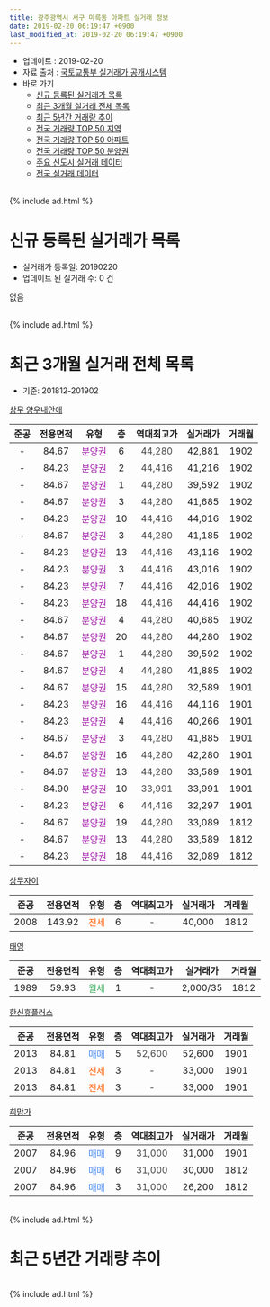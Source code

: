 ```yaml
---
title: 광주광역시 서구 마륵동 아파트 실거래 정보
date: 2019-02-20 06:19:47 +0900
last_modified_at: 2019-02-20 06:19:47 +0900
---
```


* 업데이트 : 2019-02-20
* 자료 출처 : [국토교통부 실거래가 공개시스템](http://rt.molit.go.kr)
* 바로 가기
    * [신규 등록된 실거래가 목록](#신규-등록된-실거래가-목록)
    * [최근 3개월 실거래 전체 목록](#최근-3개월-실거래-전체-목록)
    * [최근 5년간 거래량 추이](#최근-5년간-거래량-추이)
    * [전국 거래량 TOP 50 지역](https://inasie.github.io/apt-trade-info/최근-3개월-전국에서-가장-거래가-많이-발생한-지역)
    * [전국 거래량 TOP 50 아파트](https://inasie.github.io/apt-trade-info/최근-3개월-전국에서-가장-거래가-많이-발생한-아파트)
    * [전국 거래량 TOP 50 분양권](https://inasie.github.io/apt-trade-info/최근-3개월-전국에서-가장-거래가-많이-발생한-분양권)
    * [주요 신도시 실거래 데이터](https://inasie.github.io/apt-trade-info/주요-신도시)
    * [전국 실거래 데이터](https://inasie.github.io/apt-trade-info/전국)
<br>
{% include ad.html %}
<br>

# 신규 등록된 실거래가 목록
* 실거래가 등록일: 20190220
* 업데이트 된 실거래 수: 0 건

없음

<br>
{% include ad.html %}
<br>

# 최근 3개월 실거래 전체 목록
* 기준: 201812-201902


[상무 양우내안애](https://search.naver.com/search.naver?query=%EA%B4%91%EC%A3%BC%EA%B4%91%EC%97%AD%EC%8B%9C+%EC%84%9C%EA%B5%AC+%EB%A7%88%EB%A5%B5%EB%8F%99+%EC%83%81%EB%AC%B4+%EC%96%91%EC%9A%B0%EB%82%B4%EC%95%88%EC%95%A0)

|준공|전용면적|유형|층|역대최고가|실거래가|거래월|
|:---:|:---:|:---:|:---:|:---:|:---:|:---:|
|-|84.67|<span style="color:#9C11A5">분양권</span>|6|<span style="color:#444444">44,280</span>|42,881|1902|
|-|84.23|<span style="color:#9C11A5">분양권</span>|2|<span style="color:#444444">44,416</span>|41,216|1902|
|-|84.67|<span style="color:#9C11A5">분양권</span>|1|<span style="color:#444444">44,280</span>|39,592|1902|
|-|84.67|<span style="color:#9C11A5">분양권</span>|3|<span style="color:#444444">44,280</span>|41,685|1902|
|-|84.23|<span style="color:#9C11A5">분양권</span>|10|<span style="color:#444444">44,416</span>|44,016|1902|
|-|84.67|<span style="color:#9C11A5">분양권</span>|3|<span style="color:#444444">44,280</span>|41,185|1902|
|-|84.23|<span style="color:#9C11A5">분양권</span>|13|<span style="color:#444444">44,416</span>|43,116|1902|
|-|84.23|<span style="color:#9C11A5">분양권</span>|3|<span style="color:#444444">44,416</span>|43,016|1902|
|-|84.23|<span style="color:#9C11A5">분양권</span>|7|<span style="color:#444444">44,416</span>|42,016|1902|
|-|84.23|<span style="color:#9C11A5">분양권</span>|18|<span style="color:#444444">44,416</span>|44,416|1902|
|-|84.67|<span style="color:#9C11A5">분양권</span>|4|<span style="color:#444444">44,280</span>|40,685|1902|
|-|84.67|<span style="color:#9C11A5">분양권</span>|20|<span style="color:#444444">44,280</span>|44,280|1902|
|-|84.67|<span style="color:#9C11A5">분양권</span>|1|<span style="color:#444444">44,280</span>|39,592|1902|
|-|84.67|<span style="color:#9C11A5">분양권</span>|4|<span style="color:#444444">44,280</span>|41,885|1902|
|-|84.67|<span style="color:#9C11A5">분양권</span>|15|<span style="color:#444444">44,280</span>|32,589|1901|
|-|84.23|<span style="color:#9C11A5">분양권</span>|16|<span style="color:#444444">44,416</span>|44,116|1901|
|-|84.23|<span style="color:#9C11A5">분양권</span>|4|<span style="color:#444444">44,416</span>|40,266|1901|
|-|84.67|<span style="color:#9C11A5">분양권</span>|3|<span style="color:#444444">44,280</span>|41,885|1901|
|-|84.67|<span style="color:#9C11A5">분양권</span>|16|<span style="color:#444444">44,280</span>|42,280|1901|
|-|84.67|<span style="color:#9C11A5">분양권</span>|13|<span style="color:#444444">44,280</span>|33,589|1901|
|-|84.90|<span style="color:#9C11A5">분양권</span>|10|<span style="color:#444444">33,991</span>|33,991|1901|
|-|84.23|<span style="color:#9C11A5">분양권</span>|6|<span style="color:#444444">44,416</span>|32,297|1901|
|-|84.67|<span style="color:#9C11A5">분양권</span>|19|<span style="color:#444444">44,280</span>|33,089|1812|
|-|84.67|<span style="color:#9C11A5">분양권</span>|13|<span style="color:#444444">44,280</span>|33,589|1812|
|-|84.23|<span style="color:#9C11A5">분양권</span>|18|<span style="color:#444444">44,416</span>|32,089|1812|

[상무자이](https://search.naver.com/search.naver?query=%EA%B4%91%EC%A3%BC%EA%B4%91%EC%97%AD%EC%8B%9C+%EC%84%9C%EA%B5%AC+%EB%A7%88%EB%A5%B5%EB%8F%99+%EC%83%81%EB%AC%B4%EC%9E%90%EC%9D%B4)

|준공|전용면적|유형|층|역대최고가|실거래가|거래월|
|:---:|:---:|:---:|:---:|:---:|:---:|:---:|
|2008|143.92|<span style="color:#ff5a00">전세</span>|6|<span style="color:#444444">-</span>|40,000|1812|

[태영](https://search.naver.com/search.naver?query=%EA%B4%91%EC%A3%BC%EA%B4%91%EC%97%AD%EC%8B%9C+%EC%84%9C%EA%B5%AC+%EB%A7%88%EB%A5%B5%EB%8F%99+%ED%83%9C%EC%98%81)

|준공|전용면적|유형|층|역대최고가|실거래가|거래월|
|:---:|:---:|:---:|:---:|:---:|:---:|:---:|
|1989|59.93|<span style="color:#34a853">월세</span>|1|<span style="color:#444444">-</span>|2,000/35|1812|

[한신휴플러스](https://search.naver.com/search.naver?query=%EA%B4%91%EC%A3%BC%EA%B4%91%EC%97%AD%EC%8B%9C+%EC%84%9C%EA%B5%AC+%EB%A7%88%EB%A5%B5%EB%8F%99+%ED%95%9C%EC%8B%A0%ED%9C%B4%ED%94%8C%EB%9F%AC%EC%8A%A4)

|준공|전용면적|유형|층|역대최고가|실거래가|거래월|
|:---:|:---:|:---:|:---:|:---:|:---:|:---:|
|2013|84.81|<span style="color:#4285f3">매매</span>|5|<span style="color:#444444">52,600</span>|52,600|1901|
|2013|84.81|<span style="color:#ff5a00">전세</span>|3|<span style="color:#444444">-</span>|33,000|1901|
|2013|84.81|<span style="color:#ff5a00">전세</span>|3|<span style="color:#444444">-</span>|33,000|1901|

[희망가](https://search.naver.com/search.naver?query=%EA%B4%91%EC%A3%BC%EA%B4%91%EC%97%AD%EC%8B%9C+%EC%84%9C%EA%B5%AC+%EB%A7%88%EB%A5%B5%EB%8F%99+%ED%9D%AC%EB%A7%9D%EA%B0%80)

|준공|전용면적|유형|층|역대최고가|실거래가|거래월|
|:---:|:---:|:---:|:---:|:---:|:---:|:---:|
|2007|84.96|<span style="color:#4285f3">매매</span>|9|<span style="color:#444444">31,000</span>|31,000|1901|
|2007|84.96|<span style="color:#4285f3">매매</span>|6|<span style="color:#444444">31,000</span>|30,000|1812|
|2007|84.96|<span style="color:#4285f3">매매</span>|3|<span style="color:#444444">31,000</span>|26,200|1812|


<br>
{% include ad.html %}
<br>

# 최근 5년간 거래량 추이


<div style="width:100%;">
    <canvas id="deal_progress" height="200"></canvas>
</div>

<script>
new Chart(document.getElementById("deal_progress"), {
    type: 'line',
    data: {
        labels: ['201402','201403','201404','201405','201406','201407','201408','201409','201410','201411','201412','201501','201502','201503','201504','201505','201506','201507','201508','201509','201510','201511','201512','201601','201602','201603','201604','201605','201606','201607','201608','201609','201610','201611','201612','201701','201702','201703','201704','201705','201706','201707','201708','201709','201710','201711','201712','201801','201802','201803','201804','201805','201806','201807','201808','201809','201810','201811','201812','201901','201902'],
        datasets: [{
            label: '매매',
            pointRadius: 1,
            data: [2, 3, 6, 2, 2, 7, 1, 6, 4, 5, 2, 5, 1, 5, 6, 6, 4, 6, 4, 4, 2, 3, 2, 1, 1, 4, 1, 2, 1, 4, 7, 5, 5, 4, 1, 2, 6, 4, 4, 6, 5, 9, 3, 6, 7, 1, 3, 5, 2, 4, 3, 2, 5, 3, 17, 3, 2, 1, 5, 10, 14],
            borderColor: "rgba(255, 201, 14, 1)",
            backgroundColor: "rgba(255, 201, 14, 0.5)",
            fill: false,
            lineTension: 0
        },{
            label: '전월세',
            pointRadius: 1,
            data: [1, 1, 2, 1, 1, 0, 1, 3, 0, 2, 4, 0, 0, 2, 5, 3, 4, 0, 1, 2, 1, 1, 1, 23, 12, 6, 1, 2, 3, 0, 0, 2, 0, 1, 1, 1, 1, 1, 0, 3, 0, 2, 2, 0, 2, 4, 2, 4, 3, 4, 2, 1, 1, 0, 0, 2, 1, 2, 2, 2, 0],
            borderColor: "rgba(0, 141, 185, 1)",
            backgroundColor: "rgba(0, 141, 185, 0.5)",
            fill: false,
            lineTension: 0
        }
        ]
    },
    options: {
        responsive: true,
        title: {
            display: false
        },
        tooltips: {
            mode: 'index',
            intersect: false
        },
        hover: {
            mode: 'nearest',
            intersect: true
        },
        scales: {
            xAxes: [{
                display: true,
                scaleLabel: {
                    display: true,
                    labelString: '년/월'
                }
            }],
            yAxes: [{
                display: true,
                ticks: {
                    suggestedMin: 0,
                },
                scaleLabel: {
                    display: true,
                    labelString: '실거래 수'
                }
            }]
        }
    }
});

</script>


<br>
{% include ad.html %}
<br>

